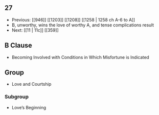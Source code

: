 ## 27
- Previous: [[946]] [[1203]] [[1208]] [[1258 | 1258 ch A-6 to A]] 
- B, unworthy, wins the love of worthy A, and tense complications result
- Next: [[11 | 11c]] [[359]] 

## B Clause
- Becoming Involved with Conditions in Which Misfortune is Indicated

## Group
- Love and Courtship

### Subgroup
- Love’s Beginning

